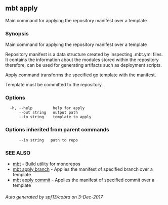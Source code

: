## mbt apply

Main command for applying the repository manifest over a template

### Synopsis


Main command for applying the repository manifest over a template 

Repository manifest is a data structure created by inspecting .mbt.yml files.
It contains the information about the modules stored within the repository therefore,
can be used for generating artifacts such as deployment scripts.

Apply command transforms the specified go template with the manifest. 

Template must be committed to the repository.
	

### Options

```
  -h, --help         help for apply
      --out string   output path
      --to string    template to apply
```

### Options inherited from parent commands

```
      --in string   path to repo
```

### SEE ALSO
* [mbt](mbt.md)	 - Build utility for monorepos
* [mbt apply branch](mbt_apply_branch.md)	 - Applies the manifest of specified branch over a template
* [mbt apply commit](mbt_apply_commit.md)	 - Applies the manifest of specified commit over a template

###### Auto generated by spf13/cobra on 3-Dec-2017
